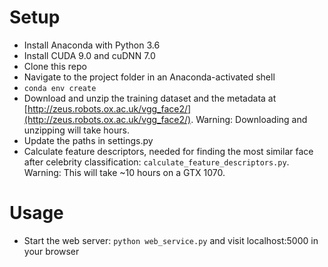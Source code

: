 # Setup

* Install Anaconda with Python 3.6
* Install CUDA 9.0 and cuDNN 7.0
* Clone this repo
* Navigate to the project folder in an Anaconda-activated shell
* `conda env create`
* Download and unzip the training dataset and the metadata at [http://zeus.robots.ox.ac.uk/vgg_face2/](http://zeus.robots.ox.ac.uk/vgg_face2/). Warning: Downloading and unzipping will take hours.
* Update the paths in settings.py
* Calculate feature descriptors, needed for finding the most similar face after celebrity classification: `calculate_feature_descriptors.py`. Warning: This will take ~10 hours on a GTX 1070.

# Usage
* Start the web server: `python web_service.py` and visit localhost:5000 in your browser
